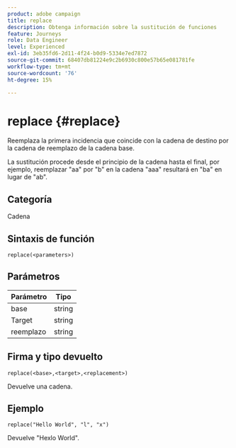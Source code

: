 ```yaml
---
product: adobe campaign
title: replace
description: Obtenga información sobre la sustitución de funciones
feature: Journeys
role: Data Engineer
level: Experienced
exl-id: 3eb35fd6-2d11-4f24-b0d9-5334e7ed7872
source-git-commit: 68407db81224e9c2b6930c800e57b65e081781fe
workflow-type: tm+mt
source-wordcount: '76'
ht-degree: 15%

---
```


# replace {#replace}

Reemplaza la primera incidencia que coincide con la cadena de destino por la cadena de reemplazo de la cadena base.

La sustitución procede desde el principio de la cadena hasta el final, por ejemplo, reemplazar &quot;aa&quot; por &quot;b&quot; en la cadena &quot;aaa&quot; resultará en &quot;ba&quot; en lugar de &quot;ab&quot;.

## Categoría

Cadena

## Sintaxis de función

`replace(<parameters>)`

## Parámetros

| Parámetro | Tipo |
|-----------|--------------|
| base | string |
| Target | string |
| reemplazo | string |

## Firma y tipo devuelto

`replace(<base>,<target>,<replacement>)`

Devuelve una cadena.

## Ejemplo

`replace("Hello World", "l", "x")`

Devuelve &quot;Hexlo World&quot;.
